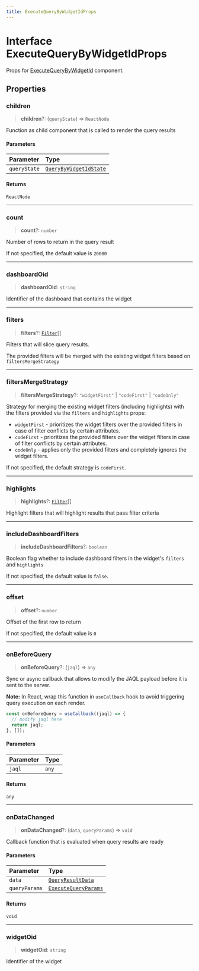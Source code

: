 ```yaml
---
title: ExecuteQueryByWidgetIdProps
---
```


# Interface ExecuteQueryByWidgetIdProps

Props for [ExecuteQueryByWidgetId](../fusion-assets/function.ExecuteQueryByWidgetId.md) component.

## Properties

### children

> **children**?: (`queryState`) => `ReactNode`

Function as child component that is called to render the query results

#### Parameters

| Parameter | Type |
| :------ | :------ |
| `queryState` | [`QueryByWidgetIdState`](../type-aliases/type-alias.QueryByWidgetIdState.md) |

#### Returns

`ReactNode`

***

### count

> **count**?: `number`

Number of rows to return in the query result

If not specified, the default value is `20000`

***

### dashboardOid

> **dashboardOid**: `string`

Identifier of the dashboard that contains the widget

***

### filters

> **filters**?: [`Filter`](../../sdk-data/interfaces/interface.Filter.md)[]

Filters that will slice query results.

The provided filters will be merged with the existing widget filters based on `filtersMergeStrategy`

***

### filtersMergeStrategy

> **filtersMergeStrategy**?: `"widgetFirst"` \| `"codeFirst"` \| `"codeOnly"`

Strategy for merging the existing widget filters (including highlights) with the filters provided via the `filters` and `highlights` props:

- `widgetFirst` - prioritizes the widget filters over the provided filters in case of filter conflicts by certain attributes.
- `codeFirst` - prioritizes the provided filters over the widget filters in case of filter conflicts by certain attributes.
- `codeOnly` - applies only the provided filters and completely ignores the widget filters.

If not specified, the default strategy is `codeFirst`.

***

### highlights

> **highlights**?: [`Filter`](../../sdk-data/interfaces/interface.Filter.md)[]

Highlight filters that will highlight results that pass filter criteria

***

### includeDashboardFilters

> **includeDashboardFilters**?: `boolean`

Boolean flag whether to include dashboard filters in the widget's `filters` and `highlights`

If not specified, the default value is `false`.

***

### offset

> **offset**?: `number`

Offset of the first row to return

If not specified, the default value is `0`

***

### onBeforeQuery

> **onBeforeQuery**?: (`jaql`) => `any`

Sync or async callback that allows to modify the JAQL payload before it is sent to the server.

**Note:** In React, wrap this function in `useCallback` hook to avoid triggering query execution on each render.
```ts
const onBeforeQuery = useCallback((jaql) => {
  // modify jaql here
  return jaql;
}, []);
```

#### Parameters

| Parameter | Type |
| :------ | :------ |
| `jaql` | `any` |

#### Returns

`any`

***

### onDataChanged

> **onDataChanged**?: (`data`, `queryParams`) => `void`

Callback function that is evaluated when query results are ready

#### Parameters

| Parameter | Type |
| :------ | :------ |
| `data` | [`QueryResultData`](../../sdk-data/interfaces/interface.QueryResultData.md) |
| `queryParams` | [`ExecuteQueryParams`](interface.ExecuteQueryParams.md) |

#### Returns

`void`

***

### widgetOid

> **widgetOid**: `string`

Identifier of the widget
